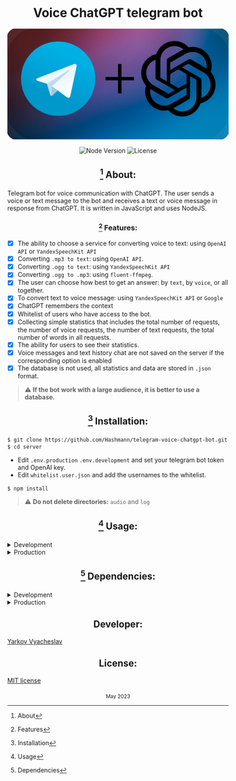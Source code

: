 <h1 align="center">Voice ChatGPT telegram bot</h1>

<p align="center">
  <img src="logo.png"  alt="Express">
</p>

<p align="center">
   <img src="https://img.shields.io/badge/NodeJS-18.13-green" alt="Node Version">
   <img src="https://img.shields.io/badge/license-MIT-green" alt="License">
</p>

<div align="center"><h2>

[^1] About:
</h2></div>

Telegram bot for voice communication with ChatGPT. The user sends a voice or text message to the bot and receives a text or voice message in response from ChatGPT. It is written in JavaScript and uses NodeJS.

<div align="center"><h3>

[^2] Features: 
</h2></div>

- [x] The ability to choose a service for converting voice to text: using `OpenAI API` or `YandexSpeechKit API`
- [x] Converting `.mp3 to text`: using `OpenAI API`.
- [x] Converting `.ogg to text`: using `YandexSpeechKit API`
- [x] Converting `.ogg to .mp3`: using `fluent-ffmpeg`.
- [x] The user can choose how best to get an answer: by `text`, by `voice`, or all together.
- [x] To convert text to voice message: using `YandexSpeechKit API` or `Google`
- [x] ChatGPT remembers the context
- [x] Whitelist of users who have access to the bot.
- [x] Collecting simple statistics that includes the total number of requests, the number of voice requests, the number of text requests, the total number of words in all requests.
- [x] The ability for users to see their statistics.
- [x] Voice messages and text history chat are not saved on the server if the corresponding option is enabled
- [x] The database is not used, all statistics and data are stored in `.json` format.
> :warning: **If the bot work with a large audience, it is better to use a database.**


<div align="center"><h2>

[^3] Installation:
</h2></div>

```
$ git clone https://github.com/Hashmann/telegram-voice-chatgpt-bot.git
$ cd server
```
- Edit `.env.production` `.env.development` and set your telegram bot token and OpenAI key.
- Edit `whitelist.user.json` and add the usernames to the whitelist.
```
$ npm install
```

<!-- <ul>
<li><code>test</code></li>
</ul> -->

> :warning: **Do not delete directories:** `audio` and `log`

<div align="center"><h2>

[^4] Usage:
</h2></div>


<details>
  <summary>Development</summary>

```
$ npm run start:dev
```
</details>

<details>
  <summary>Production</summary>

```
$ npm run start
```
</details>

<div align="center"><h2>

[^5] Dependencies:
</h2></div>

<details>
  <summary>Development</summary>

- [Nodemon](https://www.npmjs.com/package/nodemon) ^2.0.20
</details>

<details>
  <summary>Production</summary>

- [Dotenv (npm)](https://www.npmjs.com/package/dotenv) ^16.0.3
</details>

<!--
<div align="center"><h2>

[^6] TODO:
</h2></div>

<details>
  <summary>List one</summary>

- [ ] Todo1
- [ ] Todo2
- [ ] Todo3
</details>

<details>
  <summary>List two</summary>

- [ ] Todo4
- [ ] Todo5
- [ ] Todo6
</details>
-->

<div align="center"><h2>Developer:</h2></div>

[Yarkov Vyacheslav](https://github.com/Hashmann)

<div align="center"><h2>License:</h2></div>

[MIT license](https://opensource.org/licenses/MIT)


[^1]: About
[^2]: Features
[^3]: Installation
[^4]: Usage
[^5]: Dependencies
[^6]: TODO

<div align="center"><sub align="center">May 2023</sub></div>

